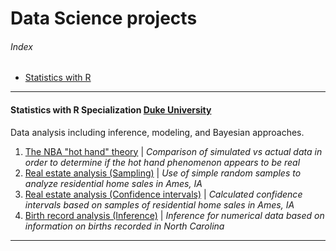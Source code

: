 # Data Science projects
###### Index
- [Statistics with R](#statistics-with-r-specialization-duke-university)
---
#### Statistics with R Specialization [Duke University](https://www.coursera.org/specializations/statistics)
Data analysis including inference, modeling, and Bayesian approaches.
1. [The NBA "hot hand" theory](http://htmlpreview.github.io/?https://github.com/FabianPeri/Data-Science-projects/blob/master/Statistics-with-R-Duke/01_-_NBA_Hot_Hand_Theory__Probability_.html) | *Comparison of simulated vs actual data in order to determine if the hot hand phenomenon appears to be real*
2. [Real estate analysis (Sampling)](http://htmlpreview.github.io/?https://github.com/FabianPeri/Data-Science-projects/blob/master/Statistics-with-R-Duke/02_-_Real_Estate_Analysis__Sampling_distributions_.html) | *Use of simple random samples to analyze residential home sales in Ames, IA*
3. [Real estate analysis (Confidence intervals)](http://htmlpreview.github.io/?https://github.com/FabianPeri/Data-Science-projects/blob/master/Statistics-with-R-Duke/03_-_Real_Estate_Analysis__Confidence_intervals_.html) | *Calculated confidence intervals based on samples of residential home sales in Ames, IA*
4. [Birth record analysis (Inference)](http://htmlpreview.github.io/?https://github.com/FabianPeri/Data-Science-projects/blob/master/Statistics-with-R-Duke/04_-_Birth_Record_Analysis__Inference_for_numerical_data_.html) | *Inference for numerical data based on information on births recorded in North Carolina*
---
